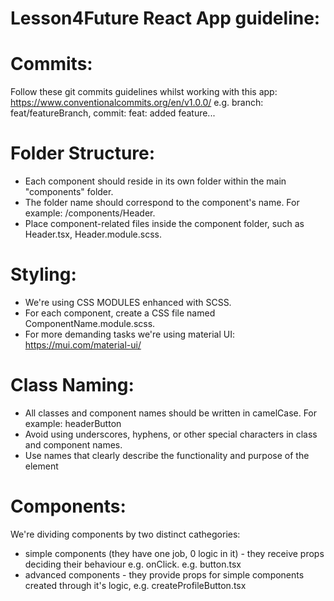 # Lesson4Future React App guideline:

# Commits:

Follow these git commits guidelines whilst working with this app:
https://www.conventionalcommits.org/en/v1.0.0/
e.g. branch: feat/featureBranch, commit: feat: added feature...

# Folder Structure:

- Each component should reside in its own folder within the main "components" folder.
- The folder name should correspond to the component's name. For example: /components/Header.
- Place component-related files inside the component folder, such as Header.tsx, Header.module.scss.

# Styling:

- We're using CSS MODULES enhanced with SCSS.
- For each component, create a CSS file named ComponentName.module.scss.
- For more demanding tasks we're using material UI: https://mui.com/material-ui/

# Class Naming:

- All classes and component names should be written in camelCase. For example: headerButton
- Avoid using underscores, hyphens, or other special characters in class and component names.
- Use names that clearly describe the functionality and purpose of the element

# Components:

We're dividing components by two distinct cathegories:

- simple components (they have one job, 0 logic in it) - they receive props deciding their behaviour e.g. onClick. e.g. button.tsx
- advanced components - they provide props for simple components created through it's logic, e.g. createProfileButton.tsx
